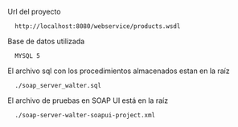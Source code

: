 Url del proyecto
```
  http://localhost:8080/webservice/products.wsdl
```

Base de datos utilizada
```
  MYSQL 5
```

El archivo sql con los procedimientos almacenados estan en la raíz
```
  ./soap_server_walter.sql
```

El archivo de pruebas en SOAP UI está en la raíz
```
  ./soap-server-walter-soapui-project.xml
```
